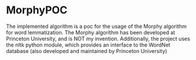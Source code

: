 # MorphyPOC
The implemented algorithm is a poc for the usage of the Morphy algorithm for word lemmatization. The Morphy algorithm has been developed at Princeton University, and is NOT my invention. Additionally, the project uses the nltk python module, which provides an interface to the WordNet database (also developed and maintained by Princeton University)
